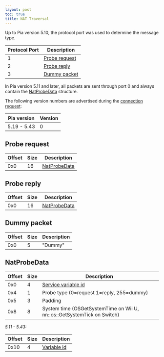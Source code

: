 ```yaml
---
layout: post
toc: true
title: NAT Traversal
---
```


Up to Pia version 5.10, the protocol port was used to determine the message type.

| Protocol Port | Description                     |
|---------------|---------------------------------|
| 1             | [Probe request](#probe-request) |
| 2             | [Probe reply](#probe-reply)     |
| 3             | [Dummy packet](#dummy-packet)   |

In Pia version 5.11 and later, all packets are sent through port 0 and always contain the [NatProbeData](#natprobedata) structure.

The following version numbers are advertised during the [connection request](/docs/pia/protocols/station):

| Pia version | Version |
|-------------|---------|
| 5.19 - 5.43 | 0       |

## Probe request

| Offset | Size | Description                   |
|--------|------|-------------------------------|
| 0x0    | 16   | [NatProbeData](#natprobedata) |

## Probe reply

| Offset | Size | Description                   |
|--------|------|-------------------------------|
| 0x0    | 16   | [NatProbeData](#natprobedata) |

## Dummy packet

| Offset | Size | Description |
|--------|------|-------------|
| 0x0    | 5    | "Dummy"     |

## NatProbeData

| Offset | Size | Description                                                             |
|--------|------|-------------------------------------------------------------------------|
| 0x0    | 4    | [Service variable id](/docs/pia/terminology#service-variable-id)        |
| 0x4    | 1    | Probe type (0=request 1=reply, 255=dummy)                               |
| 0x5    | 3    | Padding                                                                 |
| 0x8    | 8    | System time (OSGetSystemTime on Wii U, nn::os::GetSystemTick on Switch) |

*5.11 - 5.43:*

| Offset | Size | Description                                      |
|--------|------|--------------------------------------------------|
| 0x10   | 4    | [Variable id](/docs/pia/terminology#variable-id) |